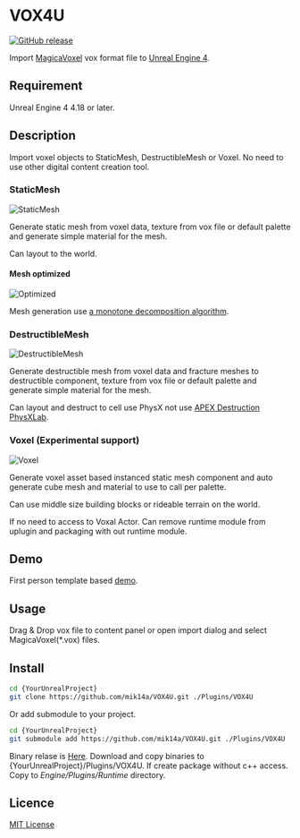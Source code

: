 # VOX4U

[![GitHub release](https://img.shields.io/github/release/mik14a/VOX4U/all.svg)](https://github.com/mik14a/VOX4U/releases)

Import [MagicaVoxel](https://ephtracy.github.io/) vox format file to [Unreal
Engine 4](https://www.unrealengine.com/).

## Requirement

Unreal Engine 4 4.18 or later.

## Description

Import voxel objects to StaticMesh, DestructibleMesh or Voxel. No need to use
other digital content creation tool.

### StaticMesh

![StaticMesh](https://pbs.twimg.com/media/DUm7N_UVMAA5aw1.jpg)

Generate static mesh from voxel data, texture from vox file or default palette
and generate simple material for the mesh.

Can layout to the world.

#### Mesh optimized

![Optimized](https://pbs.twimg.com/media/DUm7PYxVwAIZzeZ.jpg)

Mesh generation use [a monotone decomposition
algorithm](https://0fps.net/2012/07/07/meshing-minecraft-part-2/).

### DestructibleMesh

![DestructibleMesh](https://pbs.twimg.com/media/CgKuBudUIAAbyAg.jpg)

Generate destructible mesh from voxel data and fracture meshes to destructible
component, texture from vox file or default palette and generate simple material
for the mesh.

Can layout and destruct to cell use PhysX not use [APEX Destruction
PhysXLab](https://developer.nvidia.com/apex-destruction-physxlab-tutorials).

### Voxel (Experimental support)

![Voxel](https://pbs.twimg.com/media/ChdPpU3UcAEaGr0.jpg)

Generate voxel asset based instanced static mesh component and auto generate
cube mesh and material to use to call per palette.

Can use middle size building blocks or rideable terrain on the world.

If no need to access to Voxal Actor. Can remove runtime module from uplugin and
packaging with out runtime module.

## Demo

First person template based
[demo](https://twitter.com/twitter/statuses/727524080082014208).

## Usage

Drag & Drop vox file to content panel or open import dialog and select
MagicaVoxel(*.vox) files.

## Install

```sh
cd {YourUnrealProject}
git clone https://github.com/mik14a/VOX4U.git ./Plugins/VOX4U
```

Or add submodule to your project.

```sh
cd {YourUnrealProject}
git submodule add https://github.com/mik14a/VOX4U.git ./Plugins/VOX4U
```

Binary relase is [Here](https://github.com/mik14a/VOX4U/releases). Download and
copy binaries to {YourUnrealProject}/Plugins/VOX4U. If create package without
c++ access. Copy to _Engine/Plugins/Runtime_ directory.

## Licence

[MIT License](https://github.com/mik14a/VOX4U/blob/master/LICENSE)
